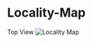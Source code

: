 # Locality-Map

Top View
![Locality Map](https://user-images.githubusercontent.com/109854165/180615080-92fff3f0-ba2e-41a1-90ba-7562aeda55e6.png)
